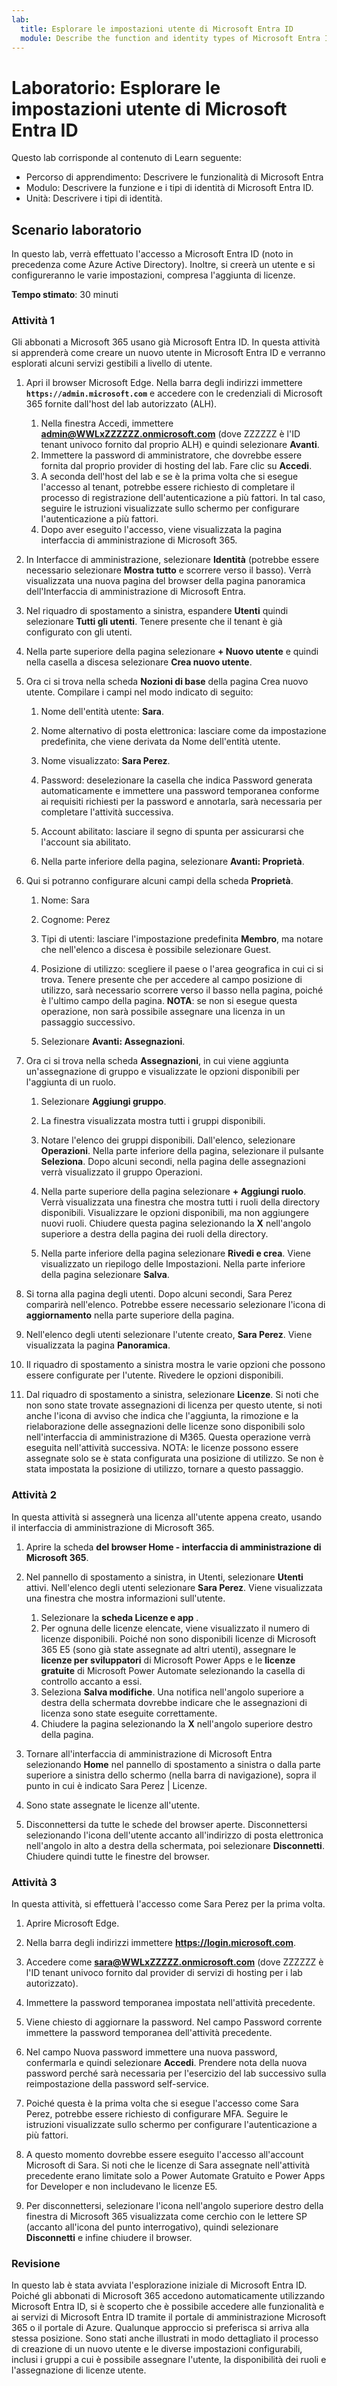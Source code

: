 ```yaml
---
lab:
  title: Esplorare le impostazioni utente di Microsoft Entra ID
  module: Describe the function and identity types of Microsoft Entra ID
---
```


# Laboratorio: Esplorare le impostazioni utente di Microsoft Entra ID

Questo lab corrisponde al contenuto di Learn seguente:

- Percorso di apprendimento: Descrivere le funzionalità di Microsoft Entra
- Modulo: Descrivere la funzione e i tipi di identità di Microsoft Entra ID.
- Unità: Descrivere i tipi di identità.

## Scenario laboratorio

In questo lab, verrà effettuato l'accesso a Microsoft Entra ID (noto in precedenza come Azure Active Directory).  Inoltre, si creerà un utente e si configureranno le varie impostazioni, compresa l'aggiunta di licenze.  

**Tempo stimato**: 30 minuti

### Attività 1

Gli abbonati a Microsoft 365 usano già Microsoft Entra ID.  In questa attività si apprenderà come creare un nuovo utente in Microsoft Entra ID e verranno esplorati alcuni servizi gestibili a livello di utente.

1. Apri il browser Microsoft Edge. Nella barra degli indirizzi immettere **`https://admin.microsoft.com`** e accedere con le credenziali di Microsoft 365 fornite dall'host del lab autorizzato (ALH).
    1. Nella finestra Accedi, immettere **admin@WWLxZZZZZZ.onmicrosoft.com** (dove ZZZZZZ è l'ID tenant univoco fornito dal proprio ALH) e quindi selezionare **Avanti**.
    1. Immettere la password di amministratore, che dovrebbe essere fornita dal proprio provider di hosting del lab. Fare clic su **Accedi**.
    1. A seconda dell'host del lab e se è la prima volta che si esegue l'accesso al tenant, potrebbe essere richiesto di completare il processo di registrazione dell'autenticazione a più fattori. In tal caso, seguire le istruzioni visualizzate sullo schermo per configurare l'autenticazione a più fattori.
    1. Dopo aver eseguito l'accesso, viene visualizzata la pagina interfaccia di amministrazione di Microsoft 365.

1. In Interfacce di amministrazione, selezionare **Identità** (potrebbe essere necessario selezionare **Mostra tutto** e scorrere verso il basso).  Verrà visualizzata una nuova pagina del browser della pagina panoramica dell'Interfaccia di amministrazione di Microsoft Entra.

1. Nel riquadro di spostamento a sinistra, espandere **Utenti** quindi selezionare **Tutti gli utenti**. Tenere presente che il tenant è già configurato con gli utenti.

1. Nella parte superiore della pagina selezionare **+ Nuovo utente** e quindi nella casella a discesa selezionare **Crea nuovo utente**.

1. Ora ci si trova nella scheda **Nozioni di base** della pagina Crea nuovo utente. Compilare i campi nel modo indicato di seguito:
    1. Nome dell'entità utente: **Sara**.

    1. Nome alternativo di posta elettronica: lasciare come da impostazione predefinita, che viene derivata da Nome dell'entità utente.

    1. Nome visualizzato: **Sara Perez**.

    1. Password: deselezionare la casella che indica Password generata automaticamente e immettere una password temporanea conforme ai requisiti richiesti per la password e annotarla, sarà necessaria per completare l'attività successiva.

    1. Account abilitato: lasciare il segno di spunta per assicurarsi che l'account sia abilitato.

    1. Nella parte inferiore della pagina, selezionare **Avanti: Proprietà**.

1. Qui si potranno configurare alcuni campi della scheda **Proprietà**.

    1. Nome: Sara

    1. Cognome: Perez

    1. Tipi di utenti: lasciare l'impostazione predefinita **Membro**, ma notare che nell'elenco a discesa è possibile selezionare Guest.

    1. Posizione di utilizzo: scegliere il paese o l'area geografica in cui ci si trova.  Tenere presente che per accedere al campo posizione di utilizzo, sarà necessario scorrere verso il basso nella pagina, poiché è l'ultimo campo della pagina.  **NOTA**: se non si esegue questa operazione, non sarà possibile assegnare una licenza in un passaggio successivo.

    1. Selezionare **Avanti: Assegnazioni**.

1. Ora ci si trova nella scheda **Assegnazioni**, in cui viene aggiunta un'assegnazione di gruppo e visualizzate le opzioni disponibili per l'aggiunta di un ruolo.

    1. Selezionare **Aggiungi gruppo**.

    1. La finestra visualizzata mostra tutti i gruppi disponibili.  

    1. Notare l'elenco dei gruppi disponibili.  Dall'elenco, selezionare **Operazioni**.  Nella parte inferiore della pagina, selezionare il pulsante **Seleziona**.  Dopo alcuni secondi, nella pagina delle assegnazioni verrà visualizzato il gruppo Operazioni.

    1. Nella parte superiore della pagina selezionare **+ Aggiungi ruolo**.  Verrà visualizzata una finestra che mostra tutti i ruoli della directory disponibili.  Visualizzare le opzioni disponibili, ma non aggiungere nuovi ruoli.  Chiudere questa pagina selezionando la **X** nell'angolo superiore a destra della pagina dei ruoli della directory.
    1. Nella parte inferiore della pagina selezionare **Rivedi e crea**. Viene visualizzato un riepilogo delle Impostazioni.  Nella parte inferiore della pagina selezionare **Salva**.

1. Si torna alla pagina degli utenti.  Dopo alcuni secondi, Sara Perez comparirà nell'elenco.  Potrebbe essere necessario selezionare l'icona di **aggiornamento** nella parte superiore della pagina.

1. Nell'elenco degli utenti selezionare l'utente creato, **Sara Perez**.  Viene visualizzata la pagina **Panoramica**.

1. Il riquadro di spostamento a sinistra mostra le varie opzioni che possono essere configurate per l'utente. Rivedere le opzioni disponibili.

1. Dal riquadro di spostamento a sinistra, selezionare **Licenze**.  Si noti che non sono state trovate assegnazioni di licenza per questo utente, si noti anche l'icona di avviso che indica che l'aggiunta, la rimozione e la rielaborazione delle assegnazioni delle licenze sono disponibili solo nell'interfaccia di amministrazione di M365.  Questa operazione verrà eseguita nell'attività successiva.  NOTA: le licenze possono essere assegnate solo se è stata configurata una posizione di utilizzo. Se non è stata impostata la posizione di utilizzo, tornare a questo passaggio.

### Attività 2

In questa attività si assegnerà una licenza all'utente appena creato, usando il interfaccia di amministrazione di Microsoft 365.

1. Aprire la scheda **del browser Home - interfaccia di amministrazione di Microsoft 365**.

1. Nel pannello di spostamento a sinistra, in Utenti, selezionare **Utenti** attivi.  Nell'elenco degli utenti selezionare **Sara Perez**.  Viene visualizzata una finestra che mostra informazioni sull'utente.  

    1. Selezionare la **scheda Licenze e app** .
    1. Per ognuna delle licenze elencate, viene visualizzato il numero di licenze disponibili.  Poiché non sono disponibili licenze di Microsoft 365 E5 (sono già state assegnate ad altri utenti), assegnare le **licenze per sviluppatori** di Microsoft Power Apps e le **licenze gratuite** di Microsoft Power Automate selezionando la casella di controllo accanto a essi.
    1. Seleziona **Salva modifiche**. Una notifica nell'angolo superiore a destra della schermata dovrebbe indicare che le assegnazioni di licenza sono state eseguite correttamente.
    1. Chiudere la pagina selezionando la **X** nell'angolo superiore destro della pagina.

1. Tornare all'interfaccia di amministrazione di Microsoft Entra selezionando **Home** nel pannello di spostamento a sinistra o dalla parte superiore a sinistra dello schermo (nella barra di navigazione), sopra il punto in cui è indicato Sara Perez | Licenze.

1. Sono state assegnate le licenze all'utente.

1. Disconnettersi da tutte le schede del browser aperte. Disconnettersi selezionando l'icona dell'utente accanto all'indirizzo di posta elettronica nell'angolo in alto a destra della schermata, poi selezionare **Disconnetti**. Chiudere quindi tutte le finestre del browser.

### Attività 3

In questa attività, si effettuerà l'accesso come Sara Perez per la prima volta.

1. Aprire Microsoft Edge.

1. Nella barra degli indirizzi immettere **https://login.microsoft.com**.

1. Accedere come **sara@WWLxZZZZZ.onmicrosoft.com** (dove ZZZZZZ è l'ID tenant univoco fornito dal provider di servizi di hosting per i lab autorizzato).
1. Immettere la password temporanea impostata nell'attività precedente.

1. Viene chiesto di aggiornare la password. Nel campo Password corrente immettere la password temporanea dell'attività precedente.

1. Nel campo Nuova password immettere una nuova password, confermarla e quindi selezionare **Accedi**.  Prendere nota della nuova password perché sarà necessaria per l'esercizio del lab successivo sulla reimpostazione della password self-service.

1. Poiché questa è la prima volta che si esegue l'accesso come Sara Perez, potrebbe essere richiesto di configurare MFA. Seguire le istruzioni visualizzate sullo schermo per configurare l'autenticazione a più fattori.

1. A questo momento dovrebbe essere eseguito l'accesso all'account Microsoft di Sara.  Si noti che le licenze di Sara assegnate nell'attività precedente erano limitate solo a Power Automate Gratuito e Power Apps for Developer e non includevano le licenze E5.

1. Per disconnettersi, selezionare l'icona nell'angolo superiore destro della finestra di Microsoft 365 visualizzata come cerchio con le lettere SP (accanto all'icona del punto interrogativo), quindi selezionare **Disconnetti** e infine chiudere il browser.

### Revisione

In questo lab è stata avviata l'esplorazione iniziale di Microsoft Entra ID. Poiché gli abbonati di Microsoft 365 accedono automaticamente utilizzando Microsoft Entra ID, si è scoperto che è possibile accedere alle funzionalità e ai servizi di Microsoft Entra ID tramite il portale di amministrazione Microsoft 365 o il portale di Azure.  Qualunque approccio si preferisca si arriva alla stessa posizione.  Sono stati anche illustrati in modo dettagliato il processo di creazione di un nuovo utente e le diverse impostazioni configurabili, inclusi i gruppi a cui è possibile assegnare l'utente, la disponibilità dei ruoli e l'assegnazione di licenze utente.
